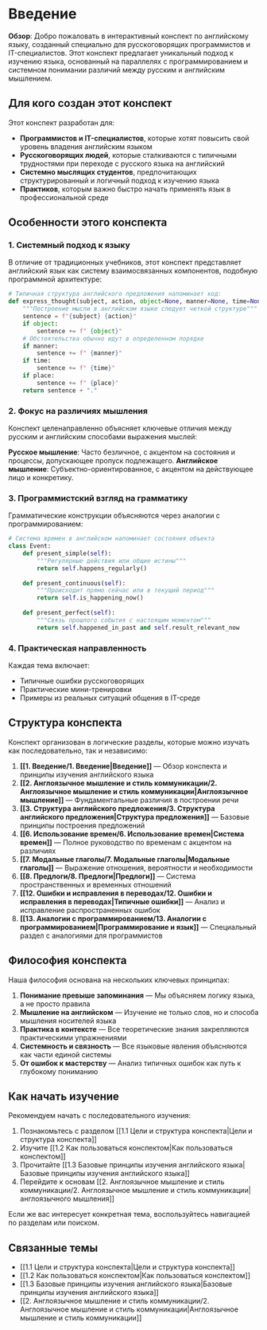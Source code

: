 # Введение

**Обзор**: Добро пожаловать в интерактивный конспект по английскому языку, созданный специально для русскоговорящих программистов и IT-специалистов. Этот конспект предлагает уникальный подход к изучению языка, основанный на параллелях с программированием и системном понимании различий между русским и английским мышлением.

## Для кого создан этот конспект

Этот конспект разработан для:

- **Программистов и IT-специалистов**, которые хотят повысить свой уровень владения английским языком
- **Русскоговорящих людей**, которые сталкиваются с типичными трудностями при переходе с русского языка на английский
- **Системно мыслящих студентов**, предпочитающих структурированный и логичный подход к изучению языка
- **Практиков**, которым важно быстро начать применять язык в профессиональной среде

## Особенности этого конспекта

### 1. Системный подход к языку

В отличие от традиционных учебников, этот конспект представляет английский язык как систему взаимосвязанных компонентов, подобную программной архитектуре:

```python
# Типичная структура английского предложения напоминает код:
def express_thought(subject, action, object=None, manner=None, time=None, place=None):
    """Построение мысли в английском языке следует четкой структуре"""
    sentence = f"{subject} {action}"
    if object:
        sentence += f" {object}"
    # Обстоятельства обычно идут в определенном порядке
    if manner:
        sentence += f" {manner}"
    if time:
        sentence += f" {time}"
    if place:
        sentence += f" {place}"
    return sentence + "."
```

### 2. Фокус на различиях мышления

Конспект целенаправленно объясняет ключевые отличия между русским и английским способами выражения мыслей:

**Русское мышление**: Часто безличное, с акцентом на состояния и процессы, допускающее пропуск подлежащего.
**Английское мышление**: Субъектно-ориентированное, с акцентом на действующее лицо и конкретику.

### 3. Программистский взгляд на грамматику

Грамматические конструкции объясняются через аналогии с программированием:

```python
# Система времен в английском напоминает состояния объекта
class Event:
    def present_simple(self):
        """Регулярные действия или общие истины"""
        return self.happens_regularly()
    
    def present_continuous(self):
        """Происходит прямо сейчас или в текущий период"""
        return self.is_happening_now()
    
    def present_perfect(self):
        """Связь прошлого события с настоящим моментом"""
        return self.happened_in_past and self.result_relevant_now
```

### 4. Практическая направленность

Каждая тема включает:
- Типичные ошибки русскоговорящих
- Практические мини-тренировки
- Примеры из реальных ситуаций общения в IT-среде

## Структура конспекта

Конспект организован в логические разделы, которые можно изучать как последовательно, так и независимо:

1. **[[1. Введение/1. Введение|Введение]]** — Обзор конспекта и принципы изучения английского языка
2. **[[2. Англоязычное мышление и стиль коммуникации/2. Англоязычное мышление и стиль коммуникации|Англоязычное мышление]]** — Фундаментальные различия в построении речи
3. **[[3. Структура английского предложения/3. Структура английского предложения|Структура предложения]]** — Базовые принципы построения предложений
4. **[[6. Использование времен/6. Использование времен|Система времен]]** — Полное руководство по временам с акцентом на различиях
5. **[[7. Модальные глаголы/7. Модальные глаголы|Модальные глаголы]]** — Выражение отношения, вероятности и необходимости
6. **[[8. Предлоги/8. Предлоги|Предлоги]]** — Система пространственных и временных отношений
7. **[[12. Ошибки и исправления в переводах/12. Ошибки и исправления в переводах|Типичные ошибки]]** — Анализ и исправление распространенных ошибок
8. **[[13. Аналогии с программированием/13. Аналогии с программированием|Программирование и язык]]** — Специальный раздел с аналогиями для программистов

## Философия конспекта

Наша философия основана на нескольких ключевых принципах:

1. **Понимание превыше запоминания** — Мы объясняем логику языка, а не просто правила
2. **Мышление на английском** — Изучение не только слов, но и способа мышления носителей языка
3. **Практика в контексте** — Все теоретические знания закрепляются практическими упражнениями
4. **Системность и связность** — Все языковые явления объясняются как части единой системы
5. **От ошибок к мастерству** — Анализ типичных ошибок как путь к глубокому пониманию

## Как начать изучение

Рекомендуем начать с последовательного изучения:

1. Познакомьтесь с разделом [[1.1 Цели и структура конспекта|Цели и структура конспекта]]
2. Изучите [[1.2 Как пользоваться конспектом|Как пользоваться конспектом]]
3. Прочитайте [[1.3 Базовые принципы изучения английского языка|Базовые принципы изучения английского языка]]
4. Перейдите к основам [[2. Англоязычное мышление и стиль коммуникации/2. Англоязычное мышление и стиль коммуникации|англоязычного мышления]]

Если же вас интересует конкретная тема, воспользуйтесь навигацией по разделам или поиском.

## Связанные темы
- [[1.1 Цели и структура конспекта|Цели и структура конспекта]]
- [[1.2 Как пользоваться конспектом|Как пользоваться конспектом]]
- [[1.3 Базовые принципы изучения английского языка|Базовые принципы изучения английского языка]]
- [[2. Англоязычное мышление и стиль коммуникации/2. Англоязычное мышление и стиль коммуникации|Англоязычное мышление и стиль коммуникации]]
